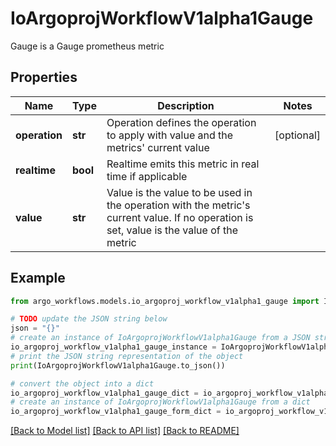 # IoArgoprojWorkflowV1alpha1Gauge

Gauge is a Gauge prometheus metric

## Properties

Name | Type | Description | Notes
------------ | ------------- | ------------- | -------------
**operation** | **str** | Operation defines the operation to apply with value and the metrics&#39; current value | [optional] 
**realtime** | **bool** | Realtime emits this metric in real time if applicable | 
**value** | **str** | Value is the value to be used in the operation with the metric&#39;s current value. If no operation is set, value is the value of the metric | 

## Example

```python
from argo_workflows.models.io_argoproj_workflow_v1alpha1_gauge import IoArgoprojWorkflowV1alpha1Gauge

# TODO update the JSON string below
json = "{}"
# create an instance of IoArgoprojWorkflowV1alpha1Gauge from a JSON string
io_argoproj_workflow_v1alpha1_gauge_instance = IoArgoprojWorkflowV1alpha1Gauge.from_json(json)
# print the JSON string representation of the object
print(IoArgoprojWorkflowV1alpha1Gauge.to_json())

# convert the object into a dict
io_argoproj_workflow_v1alpha1_gauge_dict = io_argoproj_workflow_v1alpha1_gauge_instance.to_dict()
# create an instance of IoArgoprojWorkflowV1alpha1Gauge from a dict
io_argoproj_workflow_v1alpha1_gauge_form_dict = io_argoproj_workflow_v1alpha1_gauge.from_dict(io_argoproj_workflow_v1alpha1_gauge_dict)
```
[[Back to Model list]](../README.md#documentation-for-models) [[Back to API list]](../README.md#documentation-for-api-endpoints) [[Back to README]](../README.md)


